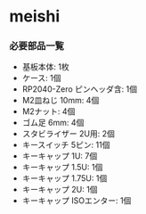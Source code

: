 # meishi

### 必要部品一覧
* 基板本体: 1枚
* ケース: 1個
* RP2040-Zero ピンヘッダ含: 1個
* M2皿ねじ 10mm: 4個
* M2ナット: 4個
* ゴム足 6mm: 4個
* スタビライザー 2U用: 2個
* キースイッチ 5ピン: 11個
* キーキャップ 1U: 7個
* キーキャップ 1.5U: 1個
* キーキャップ 1.75U: 1個
* キーキャップ 2U: 1個
* キーキャップ ISOエンター: 1個
